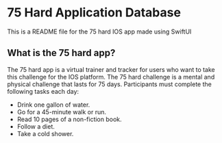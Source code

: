 # 75 Hard Application Database

This is a README file for the 75 hard IOS app made using SwiftUI

## What is the 75 hard app?

The 75 hard app is a virtual trainer and tracker for users who want to take this challenge for the IOS platform. The 75 hard challenge is a mental and physical challenge that lasts for 75 days. Participants must complete the following tasks each day:

* Drink one gallon of water.
* Go for a 45-minute walk or run.
* Read 10 pages of a non-fiction book.
* Follow a diet.
* Take a cold shower.
